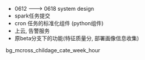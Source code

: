 -   0612 ---> 0618 system design 
-   spark任务提交
-   cron 任务的标准化组件 (python组件)
-   上云, 告警服务
-   原beta分支下的功能(特征质量分, 部署画像信息收集)

bg_mcross_childage_cate_week_hour